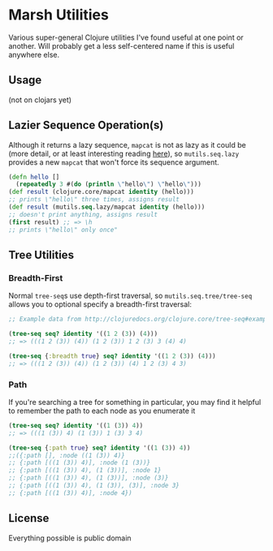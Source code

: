 # Marsh Utilities

Various super-general Clojure utilities I've found useful at one point or another. Will probably get a less self-centered name if this is useful anywhere else.

## Usage
(not on clojars yet)

## Lazier Sequence Operation(s)
Although it returns a lazy sequence, `mapcat` is not as lazy as it could be (more detail, or at least interesting reading [here](http://stackoverflow.com/questions/21943577/mapcat-breaking-the-lazyness)), so `mutils.seq.lazy` provides a new `mapcat` that won't force its sequence argument.

```clojure
(defn hello []
  (repeatedly 3 #(do (println \"hello\") \"hello\")))
(def result (clojure.core/mapcat identity (hello)))
;; prints \"hello\" three times, assigns result
(def result (mutils.seq.lazy/mapcat identity (hello)))
;; doesn't print anything, assigns result
(first result) ;; => \h
;; prints \"hello\" only once"
```

## Tree Utilities

### Breadth-First
Normal `tree-seq`s use depth-first traversal, so `mutils.seq.tree/tree-seq` allows you to optional specify a breadth-first traversal:
```clojure
;; Example data from http://clojuredocs.org/clojure.core/tree-seq#example-542692ccc026201cdc326c82

(tree-seq seq? identity '((1 2 (3)) (4)))
;; => (((1 2 (3)) (4)) (1 2 (3)) 1 2 (3) 3 (4) 4)

(tree-seq {:breadth true} seq? identity '((1 2 (3)) (4)))
;; => (((1 2 (3)) (4)) (1 2 (3)) (4) 1 2 (3) 4 3)
```
### Path
If you're searching a tree for something in particular, you may find it helpful to remember the path to each node as you enumerate it
```clojure
(tree-seq seq? identity '((1 (3)) 4))
;; => (((1 (3)) 4) (1 (3)) 1 (3) 3 4)

(tree-seq {:path true} seq? identity '((1 (3)) 4))
;;({:path [], :node ((1 (3)) 4)}
;; {:path [((1 (3)) 4)], :node (1 (3))}
;; {:path [((1 (3)) 4), (1 (3))], :node 1}
;; {:path [((1 (3)) 4), (1 (3))], :node (3)}
;; {:path [((1 (3)) 4), (1 (3)), (3)], :node 3}
;; {:path [((1 (3)) 4)], :node 4})
```

## License

Everything possible is public domain
